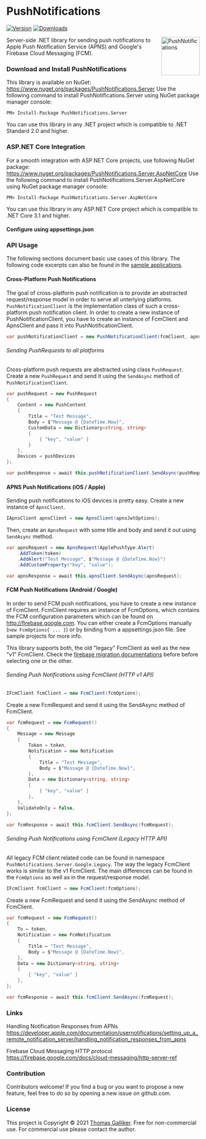 # PushNotifications
[![Version](https://img.shields.io/nuget/v/PushNotifications.Server.svg)](https://www.nuget.org/packages/PushNotifications.Server)  [![Downloads](https://img.shields.io/nuget/dt/PushNotifications.Server.svg)](https://www.nuget.org/packages/PushNotifications.Server)

<img src="https://raw.githubusercontent.com/thomasgalliker/PushNotifications/develop/Images/logo.png" height="100" alt="PushNotifications" align="right">
Server-side .NET library for sending push notifications to Apple Push Notification Service (APNS) and Google's Firebase Cloud Messaging (FCM).

### Download and Install PushNotifications
This library is available on NuGet: https://www.nuget.org/packages/PushNotifications.Server
Use the following command to install PushNotifications.Server using NuGet package manager console:

    PM> Install-Package PushNotifications.Server

You can use this library in any .NET project which is compatible to .NET Standard 2.0 and higher.

### ASP.NET Core Integration
For a smooth integration with ASP.NET Core projects, use following NuGet package: https://www.nuget.org/packages/PushNotifications.Server.AspNetCore
Use the following command to install PushNotifications.Server.AspNetCore using NuGet package manager console:

    PM> Install-Package PushNotifications.Server.AspNetCore

You can use this library in any ASP.NET Core project which is compatible to .NET Core 3.1 and higher.

#### Configure using appsettings.json

### API Usage
The following sections document basic use cases of this library. The following code excerpts can also be found in the [sample applications](https://github.com/thomasgalliker/PushNotifications/tree/develop/Samples).

#### Cross-Platform Push Notifications
The goal of cross-platform push notification is to provide an abstracted request/response model in order to serve all unterlying platforms. `PushNotificationClient` is the implementation class of such a cross-platform push notification client. In order to create a new instance of PushNotificationClient, you have to create an instance of FcmClient and ApnsClient and pass it into PushNotificationClient.
```C#
var pushNotificationClient = new PushNotificationClient(fcmClient, apnsClient);
```
 
###### Sending PushRequests to all platforms
Cross-platform push requests are abstracted using class `PushRequest`. Create a new `PushRequest` and send it using the `SendAsync` method of `PushNotificationClient`.
```C#
var pushRequest = new PushRequest
{
    Content = new PushContent
    {
        Title = "Test Message",
        Body = $"Message @ {DateTime.Now}",
        CustomData = new Dictionary<string, string>
        {
            { "key", "value" }
        }
    },
    Devices = pushDevices
};

var pushResponse = await this.pushNotificationClient.SendAsync(pushRequest);
```

#### APNS Push Notifications (iOS / Apple)
Sending push notifications to iOS devices is pretty easy. Create a new instance of `ApnsClient`.
```C#
IApnsClient apnsClient = new ApnsClient(apnsJwtOptions);
```
Then, create an `ApnsRequest` with some title and body and send it out using `SendAsync` method.
```C#
var apnsRequest = new ApnsRequest(ApplePushType.Alert)
    .AddToken(token)
    .AddAlert("Test Message", $"Message @ {DateTime.Now}")
    .AddCustomProperty("key", "value");

var apnsResponse = await this.apnsClient.SendAsync(apnsRequest);
```

#### FCM Push Notifications (Android / Google)
In order to send FCM push notifications, you have to create a new instance of FcmClient. FcmClient requires an instance of FcmOptions, which contains the FCM configuration parameters which can be found on http://firebase.google.com.
You can either create a FcmOptions manually (`new FcmOptions{ ... }`) or by binding from a appsettings.json file. See sample projects for more info.

This library supports both, the old "legacy" FcmClient as well as the new "v1" FcmClient. Check the [firebase migration documentations](https://firebase.google.com/docs/cloud-messaging/migrate-v1) before before selecting one or the other.

###### Sending Push Notifications using FcmClient (HTTP v1 API)

```C#
IFcmClient fcmClient = new FcmClient(fcmOptions);
```
Create a new FcmRequest and send it using the SendAsync method of FcmClient.
```C#
var fcmRequest = new FcmRequest()
{
    Message = new Message
    {
        Token = token,
        Notification = new Notification
        {
            Title = "Test Message",
            Body = $"Message @ {DateTime.Now}",
        },
        Data = new Dictionary<string, string>
        {
            { "key", "value" }
        },
    },
    ValidateOnly = false,
};

var fcmResponse = await this.fcmClient.SendAsync(fcmRequest);
```

###### Sending Push Notifications using FcmClient (Legacy HTTP API)
All legacy FCM client related code can be found in namespace `PushNotifications.Server.Google.Legacy`. The way the legacy FcmClient works is similar to the v1 FcmClient. The main differences can be found in the `FcmOptions` as well as in the request/response model.
```C#
IFcmClient fcmClient = new FcmClient(fcmOptions);
```
Create a new FcmRequest and send it using the SendAsync method of FcmClient.
```C#
var fcmRequest = new FcmRequest()
{
    To = token,
    Notification = new FcmNotification
    {
        Title = "Test Message",
        Body = $"Message @ {DateTime.Now}",
    },
    Data = new Dictionary<string, string>
    {
        { "key", "value" }
    },
};

var fcmResponse = await this.fcmClient.SendAsync(fcmRequest);
```

### Links
Handling Notification Responses from APNs
https://developer.apple.com/documentation/usernotifications/setting_up_a_remote_notification_server/handling_notification_responses_from_apns

Firebase Cloud Messaging HTTP protocol
https://firebase.google.com/docs/cloud-messaging/http-server-ref

### Contribution
Contributors welcome! If you find a bug or you want to propose a new feature, feel free to do so by opening a new issue on github.com.

### License
This project is Copyright &copy; 2021 [Thomas Galliker](https://ch.linkedin.com/in/thomasgalliker). Free for non-commercial use. For commercial use please contact the author.
